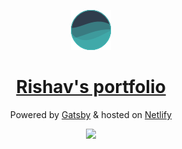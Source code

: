 <p align="center">
  <a href="https://raptori.dev">
    <img alt="Gatsby" src="icon.png" width="64" />
  </a>
</p>

<h1 align="center">
  <a href="https://raptori.dev">
    Rishav's portfolio
  </a>
</h1>

<p align="center">Powered by <a href="https://www.gatsbyjs.org/">Gatsby</a> & hosted on <a href="http://netlify.com">Netlify</a></p>

<p align="center">
  <img src="https://api.netlify.com/api/v1/badges/4ce0121c-03ca-4c71-9acc-7109a9bb96aa/deploy-status" />
</p>
